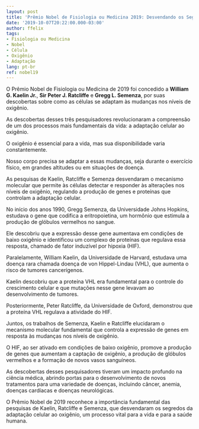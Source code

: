 ```yaml
---
layout: post
title: 'Prêmio Nobel de Fisiologia ou Medicina 2019: Desvendando os Segredos da Célula e da Adaptação ao Oxigênio'
date: '2019-10-07T20:22:00.000-03:00'
author: ffelix
tags:
- Fisiologia ou Medicina
- Nobel
- Célula
- Oxigênio
- Adaptação
lang: pt-br
ref: nobel19
---
```


O Prêmio Nobel de Fisiologia ou Medicina de 2019 foi concedido a **William G. Kaelin Jr.**, **Sir Peter J. Ratcliffe** e **Gregg L. Semenza**, por suas descobertas sobre como as células se adaptam às mudanças nos níveis de oxigênio.
  <!--more-->

As descobertas desses três pesquisadores revolucionaram a compreensão de um dos processos mais fundamentais da vida: a adaptação celular ao oxigênio.  

O oxigênio é essencial para a vida, mas sua disponibilidade varia constantemente. 

Nosso corpo precisa se adaptar a essas mudanças, seja durante o exercício físico, em grandes altitudes ou em situações de doença. 

As pesquisas de Kaelin, Ratcliffe e Semenza desvendaram o mecanismo molecular que permite às células detectar e responder às alterações nos níveis de oxigênio, regulando a produção de genes e proteínas que controlam a adaptação celular. 

No início dos anos 1990, Gregg Semenza, da Universidade Johns Hopkins, estudava o gene que codifica a eritropoietina, um hormônio que estimula a produção de glóbulos vermelhos no sangue. 

Ele descobriu que a expressão desse gene aumentava em condições de baixo oxigênio e identificou um complexo de proteínas que regulava essa resposta, chamado de fator induzível por hipoxia (HIF).

Paralelamente, William Kaelin, da Universidade de Harvard, estudava uma doença rara chamada doença de von Hippel-Lindau (VHL), que aumenta o risco de tumores cancerígenos. 

Kaelin descobriu que a proteína VHL era fundamental para o controle do crescimento celular e que mutações nesse gene levavam ao desenvolvimento de tumores. 

Posteriormente, Peter Ratcliffe, da Universidade de Oxford, demonstrou que a proteína VHL regulava a atividade do HIF. 

Juntos, os trabalhos de Semenza, Kaelin e Ratcliffe elucidaram o mecanismo molecular fundamental que controla a expressão de genes em resposta às mudanças nos níveis de oxigênio.  

O HIF, ao ser ativado em condições de baixo oxigênio, promove a produção de genes que aumentam a captação de oxigênio, a produção de glóbulos vermelhos e a formação de novos vasos sanguíneos.

As descobertas desses pesquisadores tiveram um impacto profundo na ciência médica, abrindo portas para o desenvolvimento de novos tratamentos para uma variedade de doenças, incluindo câncer, anemia, doenças cardíacas e doenças neurológicas.

O Prêmio Nobel de 2019 reconhece a importância fundamental das pesquisas de Kaelin, Ratcliffe e Semenza, que desvendaram os segredos da adaptação celular ao oxigênio, um processo vital para a vida e para a saúde humana.
